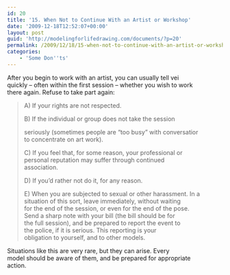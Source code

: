 ```yaml
---
id: 20
title: '15. When Not to Continue With an Artist or Workshop'
date: '2009-12-18T12:52:07+00:00'
layout: post
guid: 'http://modelingforlifedrawing.com/documents/?p=20'
permalink: /2009/12/18/15-when-not-to-continue-with-an-artist-or-workshop/
categories:
    - 'Some Don''ts'
---
```


After you begin to work with an artist, you can usually tell vei  
quickly – often within the first session – whether you wish to work  
there again. Refuse to take part again:

> A) If your rights are not respected.
> 
> B) If the individual or group does not take the session
> 
> seriously (sometimes people are “too busy” with conversatior  
> to concentrate on art work).
> 
> C) If you feel that, for some reason, your professional or  
> personal reputation may suffer through continued  
> association.
> 
> D) If you’d rather not do it, for any reason.
> 
> E) When you are subjected to sexual or other harassment. In a  
> situation of this sort, leave immediately, without waiting  
> for the end of the session, or even for the end of the pose.  
> Send a sharp note with your bill (the bill should be for  
> the full session), and be prepared to report the event to  
> the police, if it is serious. This reporting is your  
> obligation to yourself, and to other models.

Situations like this are very rare, but they can arise. Every  
model should be aware of them, and be prepared for appropriate  
action.